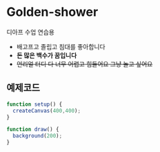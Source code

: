 # Golden-shower
디아프 수업 연습용

- 배고프고 졸립고 침대를 좋아합니다
- **돈 많은 백수가 꿈입니다**
- ~~언리얼 터디 다 너무 어렵고 힘들어요 그냥 놀고 싶어요~~

## 예제코드
```javascript
function setup() {
  createCanvas(400,400);
}

function draw() {
  background(200);
}
```
